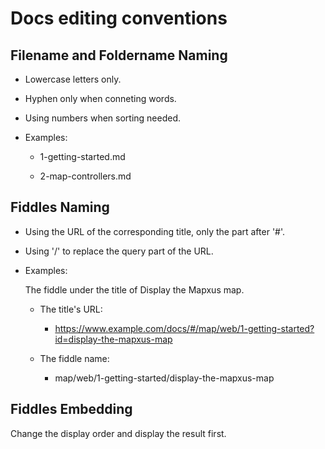 # Docs editing conventions


## Filename and Foldername Naming 

* Lowercase letters only.

* Hyphen only when conneting words.

* Using numbers when sorting needed.

* Examples: 

	* 1-getting-started.md

	* 2-map-controllers.md



## Fiddles Naming 

* Using the URL of the corresponding title, only the part after '#'.

* Using '/' to replace the query part of the URL.

* Examples:

	The fiddle under the title of Display the Mapxus map.

	* The title's URL:

		* https://www.example.com/docs/#/map/web/1-getting-started?id=display-the-mapxus-map
	
	* The fiddle name:
		
		* map/web/1-getting-started/display-the-mapxus-map


## Fiddles Embedding

Change the display order and display the result first.